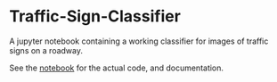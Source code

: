 # Traffic-Sign-Classifier
A jupyter notebook containing a working classifier for images of traffic signs on a roadway. 



See the [notebook](https://github.com/DavidAwad/Traffic-Sign-Classifier/blob/master/Traffic_Sign_Classifier.ipynb) for the actual code, and documentation.
